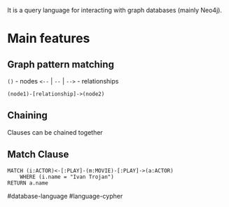 It is a query language for interacting with graph databases (mainly Neo4j).

# Main features
## Graph pattern matching
`()` - nodes
`<--` | `--` | `-->` - relationships

```cypher
(node1)-[relationship]->(node2)
```

## Chaining
Clauses can be chained together

## Match Clause
```cypher
MATCH (i:ACTOR)<-[:PLAY]-(m:MOVIE)-[:PLAY]->(a:ACTOR)
	WHERE (i.name = "Ivan Trojan")
RETURN a.name
```


#database-language
#language-cypher